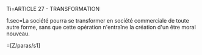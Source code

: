 Ti=ARTICLE 27 - TRANSFORMATION 

1.sec=La société pourra se transformer en société commerciale de toute autre forme, sans que cette opération n'entraîne la création d'un être moral nouveau.  

=[Z/paras/s1]
